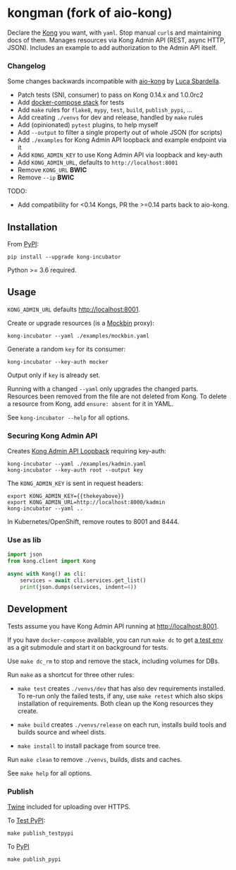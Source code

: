 # kongman (fork of aio-kong)

Declare the [Kong](https://konghq.com/solutions/gateway/) you want, with `yaml`.
Stop manual `curl`s and maintaining docs of them.
Manages resources via Kong Admin API (REST, async HTTP, JSON).
Includes an example to add authorization to the Admin API itself.

### Changelog

Some changes backwards incompatible with [aio-kong](https://github.com/lendingblock/aio-kong) by [Luca Sbardella](https://github.com/lsbardel).

  - Patch tests (SNI, consumer) to pass on Kong 0.14.x and 1.0.0rc2
  - Add [docker-compose stack](https://github.com/asyrjasalo/kongpose) for tests
  - Add `make` rules for `flake8`, `mypy`, `test`, `build`, `publish_pypi`, ...
  - Add creating `./venvs` for dev and release, handled by `make` rules
  - Add (opinionated) `pytest` plugins, to help myself
  - Add `--output` to filter a single property out of whole JSON (for scripts)
  - Add `./examples` for Kong Admin API loopback and example endpoint via it
  - Add `KONG_ADMIN_KEY` to use Kong Admin API via loopback and key-auth
  - Add `KONG_ADMIN_URL`, defaults to `http://localhost:8001`
  - Remove `KONG_URL` **BWIC**
  - Remove `--ip` **BWIC**

TODO:
  - Add compatibility for <0.14 Kongs, PR the >=0.14 parts back to aio-kong.


## Installation

From [PyPI](https://pypi.org/project/kong-incubator):

    pip install --upgrade kong-incubator

Python >= 3.6 required.

## Usage

`KONG_ADMIN_URL` defaults [http://localhost:8001](http://localhost:8001).

Create or upgrade resources (is a [Mockbin](http://mockbin.org) proxy):

    kong-incubator --yaml ./examples/mockbin.yaml

Generate a random `key` for its consumer:

    kong-incubator --key-auth mocker

Output only if `key` is already set.

Running with a changed `--yaml` only upgrades the changed parts.
Resources been removed from the file are not deleted from Kong.
To delete a resource from Kong, add `ensure: absent` for it in YAML.

See `kong-incubator --help` for all options.

### Securing Kong Admin API

Creates [Kong Admin API Loopback](https://docs.konghq.com/0.14.x/secure-admin-api/#kong-api-loopback) requiring key-auth:

    kong-incubator --yaml ./examples/kadmin.yaml
    kong-incubator --key-auth root --output key

The `KONG_ADMIN_KEY` is sent in request headers:

    export KONG_ADMIN_KEY={{thekeyabove}}
    export KONG_ADMIN_URL=http://localhost:8000/kadmin
    kong-incubator --yaml ..

In Kubernetes/OpenShift, remove routes to 8001 and 8444.

### Use as lib

```python
import json
from kong.client import Kong

async with Kong() as cli:
    services = await cli.services.get_list()
    print(json.dumps(services, indent=4))
```

## Development

Tests assume you have Kong Admin API running at [http://localhost:8001](http://localhost:8001).

If you have `docker-compose` available, you can run `make dc` to get
[a test env](https://github.com/asyrjasalo/kongpose/blob/master/docker-compose.yml) as a git submodule and start it on background for tests.

Use `make dc_rm` to stop and remove the stack, including volumes for DBs.

Run `make` as a shortcut for three other rules:

- `make test` creates `./venvs/dev` that has also dev requirements installed.
To re-run only the failed tests, if any, use `make retest` which also skips
installation of requirements. Both clean up the Kong resources they create.

- `make build` creates `./venvs/release` on each run,
installs build tools and builds source and wheel dists.

- `make install` to install package from source tree.

Run `make clean` to remove `./venvs`, builds, dists and caches.

See `make help` for all options.

### Publish

[Twine](https://twine.readthedocs.io/en/latest) included for uploading over HTTPS.

To [Test PyPI](https://test.pypi.org/project/kong-incubator):

    make publish_testpypi

To [PyPI](https://pypi.org/project/kong-incubator)

    make publish_pypi
